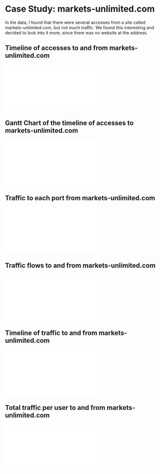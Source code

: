 # Case Study: markets-unlimited.com

In the data, I found that there were several accesses from a site called markets-unlimited.com, but not much traffic.
We found this interesting and decided to look into it more, since there was no website at the address.

## Timeline of accesses to and from markets-unlimited.com

![](graphs/markets-unlimited/domain-accesses-timeline.html)

## Gantt Chart of the timeline of accesses to markets-unlimited.com

![](graphs/markets-unlimited/domain_gantt_timeline_chart.html)

## Traffic to each port from markets-unlimited.com

![](graphs/markets-unlimited/domain_ports_traffic_chart.html)

## Traffic flows to and from markets-unlimited.com

![](graph/markets-unlimited/domain_traffic_flows_chart.html)

## Timeline of traffic to and from markets-unlimited.com

![](graph/markets-unlimited/domain_traffic_timeline_chart.html)

## Total traffic per user to and from markets-unlimited.com

![](graph/markets-unlimited/domain_users_traffic_chart.html)

